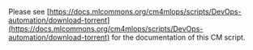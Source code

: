 Please see [https://docs.mlcommons.org/cm4mlops/scripts/DevOps-automation/download-torrent](https://docs.mlcommons.org/cm4mlops/scripts/DevOps-automation/download-torrent) for the documentation of this CM script.
